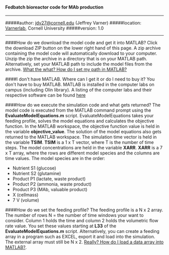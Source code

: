 #### Fedbatch bioreactor code for MAb production

____________________________________________________
#####author: jdv27@cornell.edu (Jeffrey Varner)
#####location: [Varnerlab](http://www.varnerlab.org), Cornell University
#####version: 1.0
____________________________________________________

####How do we download the model code and get it into MATLAB?
Click the download ZIP button on the lower right hand of this page. A zip archive containing the model code will automatically download to your computer.
Unzip the zip the archive in a directory that is on your MATLAB path. Alternatively, set your MATLAB path to include
the model files from the archive. [What the what? How do I set my path in MATLAB?](http://www.mathworks.com/help/matlab/ref/path.html)

####I don't have MATLAB. Where can I get it or do I need to buy it?
You don't have to buy MATLAB. MATLAB is installed in the computer labs on campus (including Olin library). 
A listing of the computer labs and their respective software can be found [here](http://mapping.cit.cornell.edu/publiclabs/map/)

####How do we execute the simulation code and what gets returned?
The model code is executed from the MATLAB command prompt using the __EvaluateModelEquations.m__ script. EvaluateModelEquations takes your feeding profile, solves the 
model equations and calculates the objective function. In the MATLAB workspace, the objective function value is held in the variable __objective_value__.
The solution of the model equations also gets returned to the MATLAB workspace. The simulation time vector is held in the variable __TSIM__. __TSIM__ is a 1 x T
vector, where T is the number of time steps. The model concentrations are held in the variable __XARR__. __XARR__ is a 7 x T array, where the rows are 
different model species and the columns are time values. The model species are in the order:

- Nutrient S1 (glucose)
- Nutrient S2 (glutamine)
- Product P1 (lactate, waste product)
- Product P2 (ammonia, waste product)
- Product P3 (MAb, valuable product)
- X (cellmass)
- 7 V (volume)

####How do we set the feeding profile?
The feeding profile is a N x 2 array. The number of rows N = the number of time windows your want to consider. 
Column 1 holds the time and column 2 holds the volumetric flow rate value. You set these values starting at __L33__ of the __EvaluateModelEquations.m__ script.
Alternatively, you can create a feeding array in a program such as EXCEL, export it and load into the simulation. The external array must still be N x 2.
[Really? How do I load a data array into MATLAB?](http://www.mathworks.com/help/matlab/ref/importdata.html).
